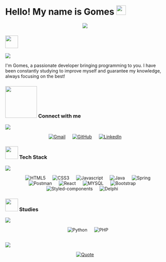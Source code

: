 <h1 align="left">Hello! My name is Gomes <img src="https://raw.githubusercontent.com/kaueMarques/kaueMarques/master/hi.gif" height="30px"></h1>

<p align="center">
  <a href="https://github.com/DenverCoder1/readme-typing-svg"><img src="https://readme-typing-svg.herokuapp.com?font=Time+New+Roman&color=%23C8BE25&size=25&center=true&vCenter=true&width=600&height=100&lines=Systems+Development+Analyst+Student;Always+learning+new+things"></a>
</p>

### <picture><img src = "https://github.com/JoJoDevAdventure/JoJoDevAdventure/blob/main/Images/about_me.gif?raw=true" width = 40px></picture>
<img  src="https://github.com/JoJoDevAdventure/JoJoDevAdventure/blob/main/Images/borderseperator.gif">

I'm Gomes, a passionate developer bringing programming to you. I have been constantly studying to improve myself and guarantee my knowledge, always focusing on the best!

### <picture> <img src="https://github.com/JoJoDevAdventure/JoJoDevAdventure/blob/main/Images/Connect-with-me.gif?raw=true" width="100px"> </picture> Connect with me
<img  src="https://github.com/JoJoDevAdventure/JoJoDevAdventure/blob/main/Images/borderseperator.gif">
<p align="center">
	<a href="mailto:joaovitor.jvgn2002@gmail.com"><img img src="https://img.shields.io/badge/gmail-%23EA4335.svg?style=for-the-badge&logo=gmail&logoColor=white" alt="Gmail"/></a>
	&emsp;
	<a href="https://github.com/Imortallly"><img src="https://img.shields.io/badge/github-%23181717.svg?style=for-the-badge&logo=github&logoColor=white" alt="GitHub"/></a>
	&emsp;
	<a href="https://www.linkedin.com/in/jo%C3%A3o-vitor-gomes-nunes-ab869b24a/"><img src="https://img.shields.io/badge/linkedin-%230A66C2.svg?style=for-the-badge&logo=linkedin&logoColor=white" alt="LinkedIn"/></a>
</p>

### <picture> <img src = "https://github.com/JoJoDevAdventure/JoJoDevAdventure/blob/main/Images/Programming_Languages.gif?raw=true" width = 40px>  </picture> Tech Stack
<img  src="https://github.com/JoJoDevAdventure/JoJoDevAdventure/blob/main/Images/borderseperator.gif">

<p align="center"> 
&emsp; 
&emsp;
 <img src="https://img.shields.io/badge/HTML5-E34F26?style=for-the-badge&logo=html5&logoColor=white" alt="HTML5">
&emsp;
<img src="https://img.shields.io/badge/CSS3-1572B6?style=for-the-badge&logo=css3&logoColor=white" alt="CSS3">
&emsp;
<img src="https://img.shields.io/badge/JavaScript-323330?style=for-the-badge&logo=javascript&logoColor=F7DF1E" alt="Javascript">
&emsp;
<img src="https://img.shields.io/badge/Java-ED8B00?style=for-the-badge&logo=openjdk&logoColor=white" alt="Java">
&emsp;
<img src="https://img.shields.io/badge/Spring-6DB33F?style=for-the-badge&logo=spring&logoColor=white" alt="Spring">
&emsp;
<img src="https://img.shields.io/badge/Postman-FF6C37?style=for-the-badge&logo=Postman&logoColor=white" alt="Postman">
&emsp;
<img src="https://img.shields.io/badge/React-20232A?style=for-the-badge&logo=react&logoColor=61DAFBe" alt="React">
&emsp;
<img src="https://img.shields.io/badge/MySQL-1520bd?style=for-the-badge&logo=mysql&logoColor=white" alt="MYSQL">
&emsp;
<img src="https://img.shields.io/badge/Bootstrap-563D7C?style=for-the-badge&logo=bootstrap&logoColor=white" alt="Bootstrap">
&emsp;
<img src="https://img.shields.io/badge/styled--components-DB7093?style=for-the-badge&logo=styled-components&logoColor=white" alt="Styled-components">
&emsp;
<img src="https://img.shields.io/badge/delphi-0c48a8?style=for-the-badge&logo=delphi&logoColor=white" alt="Delphi">
&emsp;

</p>

### <picture> <img src = "https://github.com/7oSkaaa/7oSkaaa/blob/main/Images/IDEs.gif?raw=true" width = 40px>  </picture> Studies
<img  src="https://github.com/JoJoDevAdventure/JoJoDevAdventure/blob/main/Images/borderseperator.gif">
<p align="center"> 
&emsp; 
<img src="https://img.shields.io/badge/Python-14354C?style=for-the-badge&logo=python&logoColor=white" alt="Python">
&emsp;
<img src="https://img.shields.io/badge/PHP-777BB4?style=for-the-badge&logo=php&logoColor=white" alt="PHP">
</p>

<br> 

<img  src="https://github.com/JoJoDevAdventure/JoJoDevAdventure/blob/main/Images/borderseperator.gif">

<p align = "center">
	<a href="https://github.com/piyushsuthar/github-readme-quotes"> <img alt = "Quote" src="https://quotes-github-readme.vercel.app/api?type=horizontal&theme=tokyonight&animation=grow_out_in&quoteCategory=programming">
</p>
